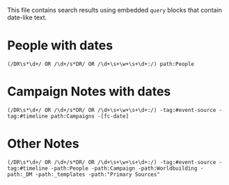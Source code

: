 This file contains search results using embedded `query` blocks that contain date-like text.
# People with dates

```query
(/DR\s*\d+/ OR /\d+/s*DR/ OR /\d+\s+\w+\s+\d+:/) path:People
```
# Campaign Notes with dates

```query
(/DR\s*\d+/ OR /\d+/s*DR/ OR /\d+\s+\w+\s+\d+:/) -tag:#event-source -tag:#timeline path:Campaigns -[fc-date]
```

# Other Notes

```query
(/DR\s*\d+/ OR /\d+/s*DR/ OR /\d+\s+\w+\s+\d+:/) -tag:#event-source -tag:#timeline -path:People -path:Campaign -path:Worldbuilding -path:_DM -path:_templates -path:"Primary Sources"
```


